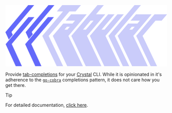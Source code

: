 ![Tabular](docs/assets/banner.svg)

Provide [tab-completions](https://en.wikipedia.org/wiki/Command-line_completion) for your
[Crystal](https://crystal-lang.org) CLI. While it is opinionated in it's adherence to the
[`go-cobra`](https://github.com/spf13/cobra) completions pattern, it does not care how you
get there.

> [!TIP]
> For detailed documentation, [click here](https://leshaunj.github.io/tabular).
